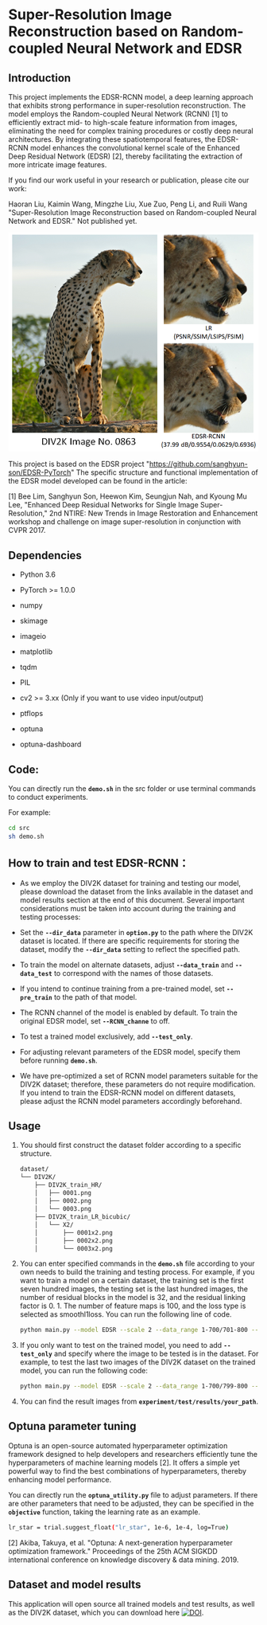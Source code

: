 # Super-Resolution Image Reconstruction based on Random-coupled Neural Network and EDSR

## Introduction

This project implements the EDSR-RCNN model, a deep learning approach that exhibits strong performance in super-resolution reconstruction. The model employs the Random-coupled Neural Network (RCNN) [1] to efficiently extract mid- to high-scale feature information from images, eliminating the need for complex training procedures or costly deep neural architectures. By integrating these spatiotemporal features, the EDSR-RCNN model enhances the convolutional kernel scale of the Enhanced Deep Residual Network (EDSR) [2], thereby facilitating the extraction of more intricate image features.

If you find our work useful in your research or publication, please cite our work:

Haoran Liu, Kaimin Wang, Mingzhe Liu, Xue Zuo, Peng Li, and Ruili Wang "Super-Resolution Image Reconstruction based on Random-coupled Neural Network and EDSR." Not published yet. 

![](README.png)


This project is based on the EDSR project "https://github.com/sanghyun-son/EDSR-PyTorch" The specific structure and functional implementation of the EDSR model developed can be found in the article:

[1] Bee Lim,  Sanghyun Son, Heewon Kim, Seungjun Nah, and Kyoung Mu Lee,  "Enhanced Deep Residual Networks for Single Image Super-Resolution," 2nd NTIRE: New Trends in Image Restoration and Enhancement workshop and challenge on image super-resolution in conjunction with CVPR 2017. 

## Dependencies
* Python 3.6

* PyTorch >= 1.0.0

* numpy

* skimage

* imageio

* matplotlib

* tqdm

* PIL

* cv2 >= 3.xx (Only if you want to use video input/output)

* ptflops

* optuna

* optuna-dashboard

## Code:
   You can directly run the **`demo.sh`** in the src folder or use terminal commands to conduct experiments.
   
   For example:

   ```bash
   cd src       
   sh demo.sh
   ```

## How to train and test EDSR-RCNN： 

* As we employ the DIV2K dataset for training and testing our model, please download the dataset from the links available in the dataset and model results section at the end of this document. Several important considerations must be taken into account during the training and testing processes:

* Set the **`--dir_data`** parameter in **`option.py`** to the path where the DIV2K dataset is located. If there are specific requirements for storing the dataset, modify the **`--dir_data`** setting to reflect the specified path.

* To train the model on alternate datasets, adjust **`--data_train`** and **`--data_test`** to correspond with the names of those datasets.

* If you intend to continue training from a pre-trained model, set **`--pre_train`** to the path of that model.

* The RCNN channel of the model is enabled by default. To train the original EDSR model, set **`--RCNN_channe`** to off.

* To test a trained model exclusively, add **`--test_only`**.

* For adjusting relevant parameters of the EDSR model, specify them before running **`demo.sh`**.

* We have pre-optimized a set of RCNN model parameters suitable for the DIV2K dataset; therefore, these parameters do not require modification. If you intend to train the EDSR-RCNN model on different datasets, please adjust the RCNN model parameters accordingly beforehand.
## Usage
1. You should first construct the dataset folder according to a specific structure.
   ```
   dataset/
   └── DIV2K/
       ├── DIV2K_train_HR/
       │   ├── 0001.png
       │   ├── 0002.png
       │   └── 0003.png
       ├── DIV2K_train_LR_bicubic/
       │   └── X2/
       │       ├── 0001x2.png
       │       ├── 0002x2.png
       │       └── 0003x2.png
   ```

2. You can enter specified commands in the **`demo.sh`** file according to your own needs to build the training and testing process.
   For example, if you want to train a model on a certain dataset, the training set is the first seven hundred images, the testing set is the last hundred images, the number of residual blocks in the model is 32, and the residual linking factor is 0. 1. The number of feature maps is 100, and the loss type is selected as smoothl1loss. You can run the following line of code.
   ```bash
   python main.py --model EDSR --scale 2 --data_range 1-700/701-800 --save your_path --n_colors 1 --n_resblocks 32 --res_scale 0.1  --loss 1*SmoothL1Loss --reset --n_feats 100
   ```
   
3. If you only want to test on the trained model, you need to add **`-- test_only`** and specify where the image to be tested is in the dataset. For example, to test the last two images of the DIV2K dataset on the trained model, you can run the following code:
   ```bash
   python main.py --model EDSR --scale 2 --data_range 1-700/799-800 --save your_path --n_colors 1 --n_resblocks 32 --res_scale 0.1  --loss 1*SmoothL1Loss --reset --n_feats 100 --test_only --pre_train 'your_model_path'
   ``` 
5. You can find the result images from **`experiment/test/results/your_path`**.
## Optuna parameter tuning
Optuna is an open-source automated hyperparameter optimization framework designed to help developers and researchers efficiently tune the hyperparameters of machine learning models [2]. It offers a simple yet powerful way to find the best combinations of hyperparameters, thereby enhancing model performance.

You can directly run the **`optuna_utility.py`** file to adjust parameters. If there are other parameters that need to be adjusted, they can be specified in the **`objective`** function, taking the learning rate as an example.
   ```bash
   lr_star = trial.suggest_float("lr_star", 1e-6, 1e-4, log=True)
   ```

[2] Akiba, Takuya, et al. "Optuna: A next-generation hyperparameter optimization framework." Proceedings of the 25th ACM SIGKDD international conference on knowledge discovery & data mining. 2019.

## Dataset and model results

This application will open source all trained models and test results, as well as the DIV2K dataset, which you can download here [![DOI](https://zenodo.org/badge/DOI/10.5281/zenodo.13340845.svg)](https://doi.org/10.5281/zenodo.13340845).
